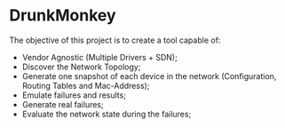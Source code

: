 # DrunkMonkey
The objective of this project is to create a tool capable of:
- Vendor Agnostic (Multiple Drivers + SDN);
- Discover the Network Topology;
- Generate one snapshot of each device in the network (Configuration, Routing Tables and Mac-Address);
- Emulate failures and results;
- Generate real failures;
- Evaluate the network state during the failures;
